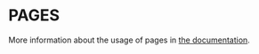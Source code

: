 # PAGES

More information about the usage of pages in [the documentation](https://nuxtjs.org/guide/views/#pages).
